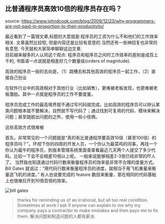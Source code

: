 比普通程序员高效10倍的程序员存在吗？ 
--- 
source: https://www.johndcook.com/blog/2009/12/23/why-programmers-are-not-paid-in-proportion-to-their-productivity/  

最近看到了一篇很文章,标题的大意就是:程序员的工资为什么不和他们的工作效率相关. 文章虽然比较短, 但是内容还是比较有意思的.当然还有一些神回复也非常的有意思. 今天就和大家简单聊聊这边文章.  
目前越来越多的人认同这个观点: 程序员和程序员之间的工作效率的差别是成百上千的, 书面语一点说就是相差好几个数量级(orders of magnitude).  

高效的程序员一般的去向是，（1）跳槽去和其他高效的程序员一起工作，（2）直接自己创业

在软件行业中的高效相对于其他行业（比如销售），更难被老板发现，也更难被老板激励。其中一点就是程序员的工作不要度量。

程序员完成工作的最高境界就不通过写代码就完成。比如高效的程序员可以辨认某类问题根本就不要解决，自然就不写代码了；通过找到可复用的代码、模块来解决问题；甚至跳脱出问题的之外，使用一些小伎俩。

这些高效方式很难被

首先，非常常见的一个问题就是“真的有比普通程序要高效10倍（甚至100倍）的程序员吗？”。环视下你的四周的开发人员，一个你认为最菜鸡的同事，再找一个你认为最牛的程序员，到版本管理系统里面查查看最近几天两个人提交了多少代码，比较一下会不会相差10倍以上呢。 一般来说能够相差2-3倍已经非常的吓人了。
当然我也知道通过代码行数来衡量程序员的效率是非常不合理的度量方式。Bill Gates 就说过：“用代码行数来衡量程序员的进度，就相当于用飞机重量来衡量造飞机的进度。” 有人也说要完成的 feature 数目来衡量，那在相同的代码基础上也很难拉开到10倍百倍的效率。

![bill gates](http://cdn2.51ulong.com/18-9-28/41682812.jpg)   


> thanks for reminding us of an irrational, but all too real condition. Sometimes at work I ask if anyone can explain to me why my company pays a contractor to make mistakes and then pays me to fix them.  解决问题和制造问题的人都有薪水.  
<!--stackedit_data:
eyJoaXN0b3J5IjpbMTI1MTIxMzEwMSwxNzQwNDQxOTkwLC01OT
UxMzY3NTEsMTEyMTAxNDAxNSwtNjc5NTI5MTMwLC0xNTgxODU2
NTMwLDE3NDk2NTg4MzMsMTMxMDcwODgzMiwtMTY4NzM1NDgwLD
EwMzk4MjcwMTcsMzkzMTI2MzExLC0xNjI0MzI0MDM1XX0=
-->